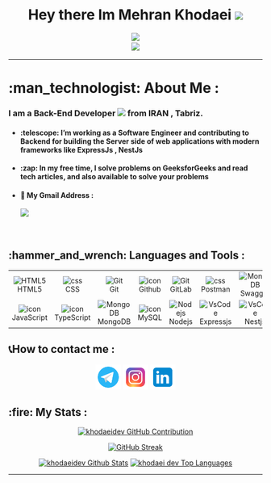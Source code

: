 
<div id="header" align="center">
    <h1>
  Hey there Im Mehran Khodaei
  <img src="https://media.giphy.com/media/hvRJCLFzcasrR4ia7z/giphy.gif" width="30px"/>
</h1>
   
  <img src="https://github-production-user-asset-6210df.s3.amazonaws.com/74038190/241765440-80728820-e06b-4f96-9c9e-9df46f0cc0a5.gif" width="900px" />


  <div align=center">
    <img src="https://komarev.com/ghpvc/?username=khodaei-dev&label=PROFILE+VIEWS" />
</div>
</div>

---

<h1>:man_technologist: About Me :</h1>

<h3>I am a <strong>Back-End</strong> Developer <img src="https://media.giphy.com/media/WUlplcMpOCEmTGBtBW/giphy.gif" width="30"> from IRAN , Tabriz.</h3>
<ul>
  <h4><li>:telescope:  I’m working as a Software Engineer and contributing to Backend for building the Server side of web applications with modern frameworks like ExpressJs , NestJs</li></h4>
  <h4><li>:zap:  In my free time, I solve problems on GeeksforGeeks and read tech articles, and also available to solve your problems</li></h4>
  <h4><li>📧 My Gmail Address :</li></h4>
    <a href= "https://github.com/khodaeidev">
    <img src= "https://img.shields.io/badge/Gmail-khodaei.dev@gmail.com-snow?style=flat&logo=gmail" />
  </a>
</ul>

<br>
<h2>:hammer_and_wrench: Languages and Tools :</h2>
<table align="center">
  <tr>
    <td align="center"  width="96">
        <img src="https://skillicons.dev/icons?i=html" width="40" height="40" alt="HTML5" />
      <br>HTML5
    </td>
    <td align="center" width="96">
        <img src="https://skillicons.dev/icons?i=css" width="40" height="40" alt="css" />
      <br>CSS
    </td>
    <td align="center" width="96"> 
        <img src="https://user-images.githubusercontent.com/25181517/192108372-f71d70ac-7ae6-4c0d-8395-51d8870c2ef0.png" width="40" height="40" alt="Git" />
      <br>Git
    </td>
    <td align="center" width="96">
        <img src="https://techstack-generator.vercel.app/github-icon.svg" alt="icon" width="40" height="40" />
      <br>Github
    </td>
    <td align="center" width="96"> 
        <img src="https://skillicons.dev/icons?i=gitlab" width="40" height="40" alt="Git" />
      <br>GitLab
    </td>
      <td align="center" width="96">
        <img src="https://skillicons.dev/icons?i=postman" width="40" height="40" alt="css" />
      <br>Postman
    </td>
      <td align="center" width="96">
        <img src="https://user-images.githubusercontent.com/25181517/186711335-a3729606-5a78-4496-9a36-06efcc74f800.png" width="40" height="40" alt="MongoDB" />
      <br>Swagger
    </td>
    <td align="center" width="96">
        <img src="https://skillicons.dev/icons?i=graphql" width="40" height="40" alt="VsCode" />
      <br>GraphQl
    </td>
  </tr>
 <tr>
         <td align="center" width="96">
        <img src="https://techstack-generator.vercel.app/js-icon.svg" alt="icon" width="40" height="40" />
      <br>JavaScript
    </td>
    <td align="center" width="96">
        <img src="https://techstack-generator.vercel.app/ts-icon.svg" alt="icon" width="40" height="40" />
      <br>TypeScript
    </td>
      <td align="center" width="96">
        <img src="https://skillicons.dev/icons?i=mongodb" width="40" height="40" alt="MongoDB" />
      <br>MongoDB
    </td>
      <td align="center" width="96">
        <img src="https://techstack-generator.vercel.app/mysql-icon.svg" alt="icon" width="40" height="40" />
      <br>MySQL
    </td>
        <td align="center" width="96">
        <img src="https://skillicons.dev/icons?i=nodejs" width="40" height="40" alt="Nodejs" />
      <br>Nodejs
      </td>
      </td>
            <td align="center" width="96">
        <img src="https://skillicons.dev/icons?i=expressjs" width="40" height="40" alt="VsCode" />
      <br>Expressjs
    </td>
            <td align="center" width="96">
        <img src="https://skillicons.dev/icons?i=nestjs" width="40" height="40" alt="VsCode" />
      <br>Nestjs
    </td>
            <td align="center" width="96">
        <img src="https://camo.githubusercontent.com/0432bd5d9d34eb0fbd6f7ddfcced0f93d0c3742e98c8d87125879cd2222bf429/68747470733a2f2f75706c6f61642e77696b696d656469612e6f72672f77696b6970656469612f636f6d6d6f6e732f7468756d622f392f39362f536f636b65742d696f2e7376672f32343070782d536f636b65742d696f2e7376672e706e67" width="40" height="40" alt="VsCode" />
      <br>Socket.io
    </td>
 </tr>
</table>



<h2>📞How to contact me :</h2>

<div align="center" > 
<a href="https://t.me/khodaeiDev"> <img width="50px" src="https://github.com/khodaeidev/khodaeidev/blob/main/icons8-telegram-96.png?raw=true" alt="telegram"></a>
<a href="https://instagram.com/khodaeidev"> <img width="50px" src="https://github.com/khodaeidev/khodaeidev/blob/main/icons8-instagram-96.png?raw=true" alt="instagram"></a>
<a href="https://www.linkedin.com/in/khodaeidev"> <img width="50px" src="https://github.com/khodaeidev/khodaeidev/blob/main/icons8-linkedin-96.png?raw=true" alt="linkdin"></a>
</div>


<h2>:fire: My Stats : </h2>

<div align="center" >
<p align="center">
  <a href="https://github.com/khodaeiDev">
    <img src="https://github-profile-summary-cards.vercel.app/api/cards/profile-details?username=khodaeiDev&theme=radical" alt="khodaeidev GitHub Contribution"/>
  </a>
</p>

[![GitHub Streak](http://github-readme-streak-stats.herokuapp.com?user=khodaeiDev&theme=neon)](https://git.io/streak-stats)

<a> 
    <a href="https://github.com/khodaeidev"><img alt="khodaeidev Github Stats" src="https://denvercoder1-github-readme-stats.vercel.app/api?username=khodaeidev&show_icons=true&count_private=true&theme=react&border_color=7F3FBF&bg_color=0D1117&title_color=F85D7F&icon_color=F8D866" height="192px" width="49.5%"/></a>
  <a href="https://github.com/khodaeidev"><img alt="khodaei dev Top Languages" src="https://denvercoder1-github-readme-stats.vercel.app/api/top-langs/?username=khodaeidev&langs_count=8&layout=compact&theme=react&border_color=7F3FBF&bg_color=0D1117&title_color=F85D7F&icon_color=F8D866" height="192px" width="49.5%"/></a>
  <br/>
</a>
</div>


---
